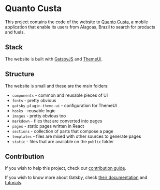 # Quanto Custa

This project contains the code of the website to [Quanto Custa](https://quantocusta.me), a mobile application that enable its users from Alagoas, Brazil to search for products and fuels.

## Stack

The website is built with [GatsbyJS](https://www.gatsbyjs.org/) and [ThemeUI](https://theme-ui.com).

## Structure

The website is small and these are the main folders:

- `components` - common and reusable pieces of UI
- `fonts` - pretty obvious
- `gatsby-plugin-theme-ui` - configuration for ThemeUI
- `hooks` - reusable logic
- `images` - pretty obvious too
- `markdown` - files that are converted into pages
- `pages` - static pages written in React
- `sections` - collection of parts that compose a page
- `templates` - files are mixed with other sources to generate pages
- `static` - files that are available on the `public` folder

## Contribution

If you wish to help this project, check our [contribution guide](./CONTRIBUTING.md).

If you wish to know more about Gatsby, check [their documentation](https://www.gatsbyjs.org/docs/) and [tutorials](https://www.gatsbyjs.org/tutorial/).
